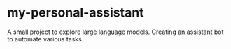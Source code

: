 # my-personal-assistant
A small project to explore large language models. Creating an assistant bot to automate various tasks.
